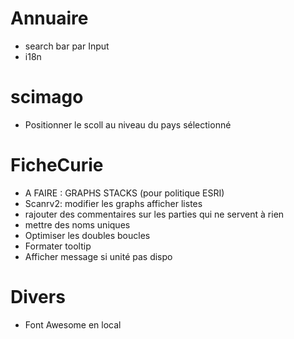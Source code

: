 # Annuaire
- search bar par Input
- i18n

# scimago
- Positionner le scoll au niveau du pays sélectionné

# FicheCurie
- A FAIRE : GRAPHS STACKS (pour politique ESRI)
- Scanrv2: modifier les graphs afficher listes
- rajouter des commentaires sur les parties qui ne servent à rien
- mettre des noms uniques
- Optimiser les doubles boucles
- Formater tooltip
- Afficher message si unité pas dispo

# Divers
- Font Awesome en local
